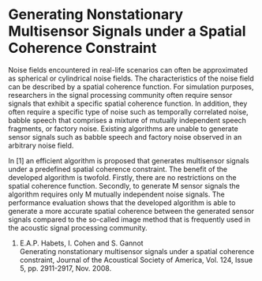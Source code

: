 # Generating Nonstationary Multisensor Signals under a Spatial Coherence Constraint

Noise fields encountered in real-life scenarios can often be approximated as spherical or cylindrical noise fields. The characteristics of the noise field can be described by a spatial coherence function. For simulation purposes, researchers in the signal processing community often require sensor signals that exhibit a specific spatial coherence function. In addition, they often require a specific type of noise such as temporally correlated noise, babble speech that comprises a mixture of mutually independent speech fragments, or factory noise. Existing algorithms are unable to generate sensor signals such as babble speech and factory noise observed in an arbitrary noise field. 

In [1] an efficient algorithm is proposed that generates multisensor signals under a predefined spatial coherence constraint. The benefit of the developed algorithm is twofold. Firstly, there are no restrictions on the spatial coherence function. Secondly, to generate M sensor signals the algorithm requires only M mutually independent noise signals. The performance evaluation shows that the developed algorithm is able to generate a more accurate spatial coherence between the generated sensor signals compared to the so-called image method that is frequently used in the acoustic signal processing community.

1. E.A.P. Habets, I. Cohen and S. Gannot  
Generating nonstationary multisensor signals under a spatial coherence constraint, Journal of the Acoustical Society of America, Vol. 124, Issue 5, pp. 2911-2917, Nov. 2008.
